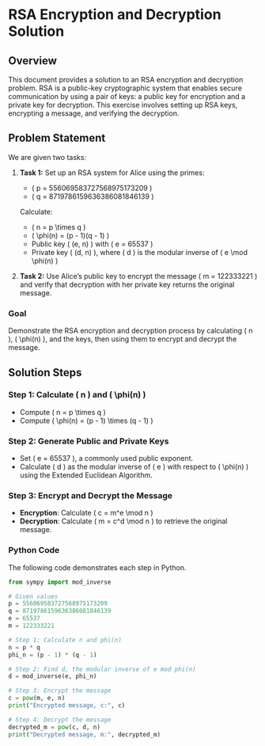 # RSA Encryption and Decryption Solution

## Overview
This document provides a solution to an RSA encryption and decryption problem. RSA is a public-key cryptographic system that enables secure communication by using a pair of keys: a public key for encryption and a private key for decryption. This exercise involves setting up RSA keys, encrypting a message, and verifying the decryption.

## Problem Statement
We are given two tasks:

1. **Task 1:** Set up an RSA system for Alice using the primes:
   - \( p = 556069583727568975173209 \)
   - \( q = 8719786159636386081846139 \)

   Calculate:
   - \( n = p \times q \)
   - \( \phi(n) = (p - 1)(q - 1) \)
   - Public key \( (e, n) \) with \( e = 65537 \)
   - Private key \( (d, n) \), where \( d \) is the modular inverse of \( e \mod \phi(n) \)

2. **Task 2:** Use Alice’s public key to encrypt the message \( m = 122333221 \) and verify that decryption with her private key returns the original message.

### Goal
Demonstrate the RSA encryption and decryption process by calculating \( n \), \( \phi(n) \), and the keys, then using them to encrypt and decrypt the message.

## Solution Steps

### Step 1: Calculate \( n \) and \( \phi(n) \)
   - Compute \( n = p \times q \)
   - Compute \( \phi(n) = (p - 1) \times (q - 1) \)

### Step 2: Generate Public and Private Keys
   - Set \( e = 65537 \), a commonly used public exponent.
   - Calculate \( d \) as the modular inverse of \( e \) with respect to \( \phi(n) \) using the Extended Euclidean Algorithm.

### Step 3: Encrypt and Decrypt the Message
   - **Encryption**: Calculate \( c = m^e \mod n \)
   - **Decryption**: Calculate \( m = c^d \mod n \) to retrieve the original message.

### Python Code
The following code demonstrates each step in Python.

```python
from sympy import mod_inverse

# Given values
p = 556069583727568975173209
q = 8719786159636386081846139
e = 65537
m = 122333221

# Step 1: Calculate n and phi(n)
n = p * q
phi_n = (p - 1) * (q - 1)

# Step 2: Find d, the modular inverse of e mod phi(n)
d = mod_inverse(e, phi_n)

# Step 3: Encrypt the message
c = pow(m, e, n)
print("Encrypted message, c:", c)

# Step 4: Decrypt the message
decrypted_m = pow(c, d, n)
print("Decrypted message, m:", decrypted_m)
